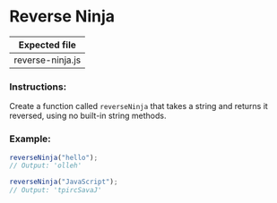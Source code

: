 # Reverse Ninja

| Expected file    |
| ---------------- |
| reverse-ninja.js |

### Instructions:

Create a function called `reverseNinja` that takes a string and returns it reversed, using no built-in string methods.

### Example:

```js
reverseNinja("hello");
// Output: 'olleh'

reverseNinja("JavaScript");
// Output: 'tpircSavaJ'
```
